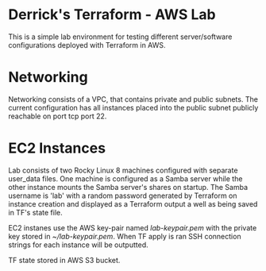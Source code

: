 # Derrick's Terraform - AWS Lab

This is a simple lab environment for testing different server/software configurations deployed with Terraform in AWS.

# Networking

Networking consists of a VPC, that contains private and public subnets. The current configuration has all instances placed into the public subnet publicly reachable on port tcp port 22.

# EC2 Instances

Lab consists of two Rocky Linux 8 machines configured with separate user_data files. One machine is configured as a Samba server while the other instance mounts the Samba server's shares on startup. The Samba username is 'lab' with a random password generated by Terraform on instance creation and displayed as a Terraform output a well as being saved in TF's state file.

EC2 instanes use the AWS key-pair named *lab-keypair.pem* with the private key stored in *~/lab-keypair.pem*. When TF apply is ran SSH connection strings for each instance will be outputted.

TF state stored in AWS S3 bucket.